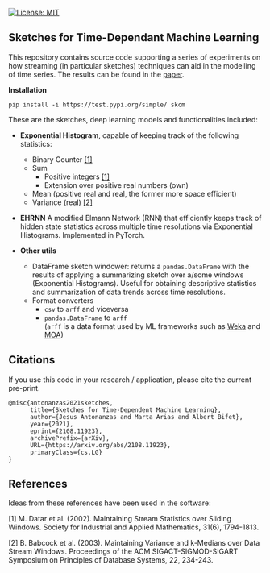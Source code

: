 [![License: MIT](https://img.shields.io/badge/License-MIT-yellow.svg)](https://opensource.org/licenses/MIT)
## Sketches for Time-Dependant Machine Learning

This repository contains source code supporting a series of experiments on how streaming (in particular sketches) 
techniques can aid in the modelling of time series. The results can be found in the 
[paper](https://arxiv.org/abs/2108.11923).

**Installation**
```
pip install -i https://test.pypi.org/simple/ skcm
```

These are the sketches, deep learning models and functionalities included:

- **Exponential Histogram**, capable of keeping track of the following statistics:
    - Binary Counter [[1]](#1)
    - Sum
        - Positive integers [[1]](#1)
        - Extension over positive real numbers (own)
    - Mean (positive real and real, the former more space efficient)
    - Variance (real) [[2]](#2)

- **EHRNN**
    A modified Elmann Network (RNN) that efficiently keeps track of hidden state statistics across multiple time resolutions via Exponential Histograms.        Implemented in PyTorch.

- **Other utils**
    - DataFrame sketch windower: returns a ``pandas.DataFrame`` with the results of applying a 
    summarizing sketch over a/some windows (Exponential Histograms). Useful for obtaining descriptive statistics and summarization of data trends across time resolutions.
    - Format converters
        - ``csv`` to ``arff`` and viceversa
        - ``pandas.DataFrame`` to ``arff``  
        (``arff`` is a data format used by ML frameworks such as [Weka](https://www.cs.waikato.ac.nz/ml/weka/) and 
        [MOA](https://moa.cms.waikato.ac.nz/))

## Citations

If you use this code in your research / application, please cite the current pre-print.

``` 
@misc{antonanzas2021sketches,
      title={Sketches for Time-Dependent Machine Learning}, 
      author={Jesus Antonanzas and Marta Arias and Albert Bifet},
      year={2021},
      eprint={2108.11923},
      archivePrefix={arXiv},
      URL={https://arxiv.org/abs/2108.11923},
      primaryClass={cs.LG}
} 
```

## References

Ideas from these references have been used in the software:

<a id="1">[1]</a> 
M. Datar et al. (2002). 
Maintaining Stream Statistics over Sliding Windows. 
Society for Industrial and Applied Mathematics, 31(6), 1794-1813.

<a id="1">[2]</a> 
B. Babcock et al. (2003). 
Maintaining Variance and k-Medians over Data Stream Windows. 
Proceedings of the ACM SIGACT-SIGMOD-SIGART Symposium on Principles of Database Systems, 22, 234-243.
